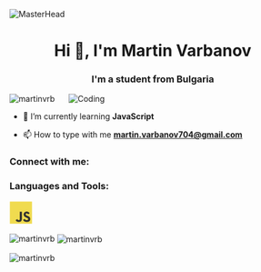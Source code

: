 ![MasterHead](https://user-images.githubusercontent.com/74038190/241765440-80728820-e06b-4f96-9c9e-9df46f0cc0a5.gif)
<h1 align="center">Hi 👋, I'm Martin Varbanov</h1>
<h3 align="center">I'm a student from Bulgaria</h3>
<img align="right" alt="Coding" width="400" src="https://media.tenor.com/NOYF3f82b_gAAAAC/programmer.gif">


<p align="left"> <img src="https://komarev.com/ghpvc/?username=martinvrb&label=Profile%20views&color=0e75b6&style=flat" alt="martinvrb" /> </p>

- 🌱 I’m currently learning **JavaScript**
 
- 📫 How to type with me **martin.varbanov704@gmail.com**

<h3 align="left">Connect with me:</h3>
<p align="left">
</p>

<h3 align="left">Languages and Tools:</h3>
<p align="left"> <a href="https://developer.mozilla.org/en-US/docs/Web/JavaScript" target="_blank" rel="noreferrer"> <img src="https://raw.githubusercontent.com/devicons/devicon/master/icons/javascript/javascript-original.svg" alt="javascript" width="40" height="40"/> </a> </p>

<p><img align="left" src="https://github-readme-stats.vercel.app/api/top-langs?username=martinvrb&show_icons=true&locale=en&layout=compact" alt="martinvrb" /></p>

<p>&nbsp;<img align="center" src="https://github-readme-stats.vercel.app/api?username=martinvrb&show_icons=true&locale=en" alt="martinvrb" /></p>

<p><img align="center" src="https://github-readme-streak-stats.herokuapp.com/?user=martinvrb&" alt="martinvrb" /></p>

